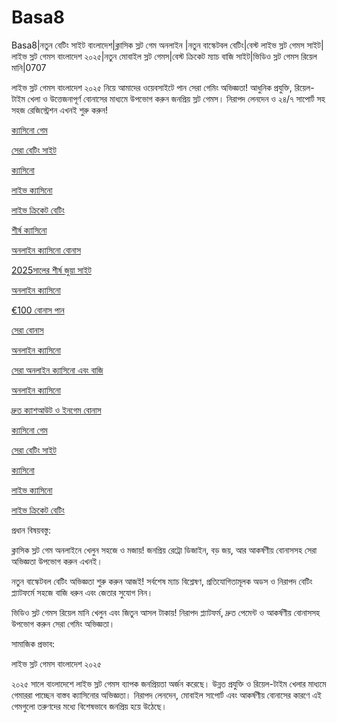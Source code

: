 # Basa8
Basa8|নতুন বেটিং সাইট বাংলাদেশ|ক্লাসিক স্লট গেম অনলাইন
|নতুন বাস্কেটবল বেটিং|বেস্ট লাইভ স্লট গেমস সাইট|লাইভ স্লট গেমস বাংলাদেশ ২০২৫|নতুন মোবাইল স্লট গেমস|বেস্ট ক্রিকেট ম্যাচ বাজি সাইট|ভিডিও স্লট গেমস রিয়েল মানি|0707

লাইভ স্লট গেমস বাংলাদেশ ২০২৫ নিয়ে আমাদের ওয়েবসাইটে পান সেরা গেমিং অভিজ্ঞতা! আধুনিক প্রযুক্তি, রিয়েল-টাইম খেলা ও উত্তেজনাপূর্ণ বোনাসের মাধ্যমে উপভোগ করুন জনপ্রিয় স্লট গেমস। নিরাপদ লেনদেন ও ২৪/৭ সাপোর্ট সহ সহজ রেজিস্ট্রেশন এখনই শুরু করুন!

<a href="https://basa8pc.com/">ক্যাসিনো গেম</a>

<a href="https://basa8pc.net/">সেরা বেটিং সাইট</a>

<a href="https://basa8live.com/">ক্যাসিনো</a>

<a href="https://basa8live.net/">লাইভ ক্যাসিনো</a>

<a href="https://basa8uk.com/">লাইভ ক্রিকেট বেটিং</a>

<a href="https://basa8wap.net/">শীর্ষ ক্যাসিনো</a>

<a href="https://basa8wap.com/">অনলাইন ক্যাসিনো বোনাস</a>

<a href="https://basa8now.com/">2025সালের শীর্ষ জুয়া সাইট</a>

<a href="https://basa8now.net/">অনলাইন ক্যাসিনো </a>

<a href="https://basa8pro.com/">€100 বোনাস পান</a>

<a href="https://basa8uk.net/">সেরা বোনাস</a>

<a href="https://basa8hub.com/">অনলাইন ক্যাসিনো</a>

<a href="https://basa8hub.net/">সেরা অনলাইন ক্যাসিনো এবং বাজি</a>

<a href="https://basa8sx.com/">অনলাইন ক্যাসিনো</a>

<a href="https://basa8sx.net/">দ্রুত ক্যাশআউট ও ইনগেম বোনাস</a>

<a href="https://basa8pc.com/">ক্যাসিনো গেম</a>

<a href="https://basa8pc.net/">সেরা বেটিং সাইট</a>

<a href="https://basa8live.com/">ক্যাসিনো</a>

<a href="https://basa8live.net/">লাইভ ক্যাসিনো</a>

<a href="https://basa8uk.com/">লাইভ ক্রিকেট বেটিং</a>

প্রধান বিষয়বস্তু:

ক্লাসিক স্লট গেম অনলাইনে খেলুন সহজে ও মজায়! জনপ্রিয় রেট্রো ডিজাইন, বড় জয়, আর আকর্ষণীয় বোনাসসহ সেরা অভিজ্ঞতা উপভোগ করুন এখনই।

নতুন বাস্কেটবল বেটিং অভিজ্ঞতা শুরু করুন আজই! সর্বশেষ ম্যাচ বিশ্লেষণ, প্রতিযোগিতামূলক অডস ও নিরাপদ বেটিং প্ল্যাটফর্মে সহজে বাজি ধরুন এবং জেতার সুযোগ নিন।

ভিডিও স্লট গেমস রিয়েল মানি খেলুন এবং জিতুন আসল টাকায়! নিরাপদ প্ল্যাটফর্ম, দ্রুত পেমেন্ট ও আকর্ষণীয় বোনাসসহ উপভোগ করুন সেরা গেমিং অভিজ্ঞতা।

সামাজিক প্রভাব:

লাইভ স্লট গেমস বাংলাদেশ ২০২৫

২০২৫ সালে বাংলাদেশে লাইভ স্লট গেমস ব্যাপক জনপ্রিয়তা অর্জন করেছে। উন্নত প্রযুক্তি ও রিয়েল-টাইম খেলার মাধ্যমে গেমাররা পাচ্ছেন বাস্তব ক্যাসিনোর অভিজ্ঞতা। নিরাপদ লেনদেন, মোবাইল সাপোর্ট এবং আকর্ষণীয় বোনাসের কারণে এই গেমগুলো তরুণদের মধ্যে বিশেষভাবে জনপ্রিয় হয়ে উঠেছে।
